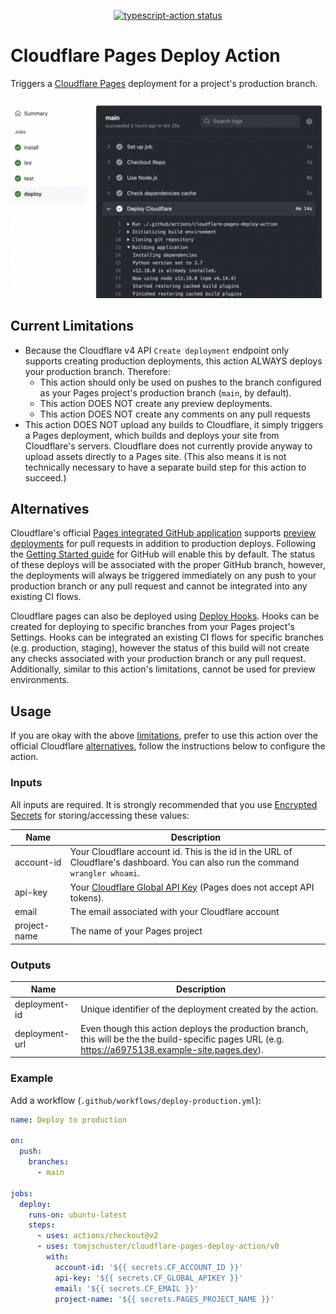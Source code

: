 <p align="center">
  <a href="https://github.com/tomjschuster/cloudflare-pages-deploy-action/actions"><img alt="typescript-action status" src="https://github.com/tomjschuster/cloudflare-pages-deploy-action/workflows/build-test/badge.svg"></a>
</p>

# Cloudflare Pages Deploy Action

Triggers a [Cloudflare Pages](https://pages.cloudflare.com/) deployment for a project's production branch.

![Cloudflare Page deploying from GitHub Actions](./assets/action-example.png)

## Current Limitations

- Because the Cloudflare v4 API `Create deployment` endpoint only supports creating production deployments, this action ALWAYS deploys your production branch. Therefore:
  - This action should only be used on pushes to the branch configured as your Pages project's production branch (`main`, by default).
  - This action DOES NOT create any preview deployments.
  - This action DOES NOT create any comments on any pull requests
- This action DOES NOT upload any builds to Cloudflare, it simply triggers a Pages deployment, which builds and deploys your site from Cloudflare's servers. Cloudflare does not currently provide anyway to upload assets directly to a Pages site. (This also means it is not technically necessary to have a separate build step for this action to succeed.)

## Alternatives

Cloudflare's official [Pages integrated GitHub application](https://github.com/apps/cloudflare-pages) supports [preview deployments](https://developers.cloudflare.com/pages/platform/preview-deployments) for pull requests in addition to production deploys. Following the [Getting Started guide](https://developers.cloudflare.com/pages/get-started) for GitHub will enable this by default. The status of these deploys will be associated with the proper GitHub branch, however, the deployments will always be triggered immediately on any push to your production branch or any pull request and cannot be integrated into any existing CI flows.

Cloudflare pages can also be deployed using [Deploy Hooks](https://developers.cloudflare.com/pages/platform/deploy-hooks). Hooks can be created for deploying to specific branches from your Pages project's Settings. Hooks can be integrated an existing CI flows for specific branches (e.g. production, staging), however the status of this build will not create any checks associated with your production branch or any pull request. Additionally, similar to this action's limitations, cannot be used for preview environments.

## Usage

If you are okay with the above [limitations](#limitations), prefer to use this action over the official Cloudflare [alternatives](#alternatives), follow the instructions below to configure the action.

### Inputs

All inputs are required. It is strongly recommended that you use [Encrypted Secrets](https://docs.github.com/en/actions/security-guides/encrypted-secrets) for storing/accessing these values:

| Name         | Description                                                                                                                        |
| ------------ | ---------------------------------------------------------------------------------------------------------------------------------- |
| account-id   | Your Cloudflare account id. This is the id in the URL of Cloudflare's dashboard. You can also run the command `wrangler whoami`.   |
| api-key      | Your [Cloudflare Global API Key](https://developers.cloudflare.com/api/keys#view-your-api-key) (Pages does not accept API tokens). |
| email        | The email associated with your Cloudflare account                                                                                  |
| project-name | The name of your Pages project                                                                                                     |

### Outputs

| Name           | Description                                                                                                                                          |
| -------------- | ---------------------------------------------------------------------------------------------------------------------------------------------------- |
| deployment-id  | Unique identifier of the deployment created by the action.                                                                                           |
| deployment-url | Even though this action deploys the production branch, this will be the the build-specific pages URL (e.g. https://a6975138.example-site.pages.dev). |

### Example

Add a workflow (`.github/workflows/deploy-production.yml`):

```yaml
name: Deploy to production

on:
  push:
    branches:
      - main

jobs:
  deploy:
    runs-on: ubuntu-latest
    steps:
      - uses: actions/checkout@v2
      - uses: tomjschuster/cloudflare-pages-deploy-action/v0
        with:
          account-id: '${{ secrets.CF_ACCOUNT_ID }}'
          api-key: '${{ secrets.CF_GLOBAL_APIKEY }}'
          email: '${{ secrets.CF_EMAIL }}'
          project-name: '${{ secrets.PAGES_PROJECT_NAME }}'
```
